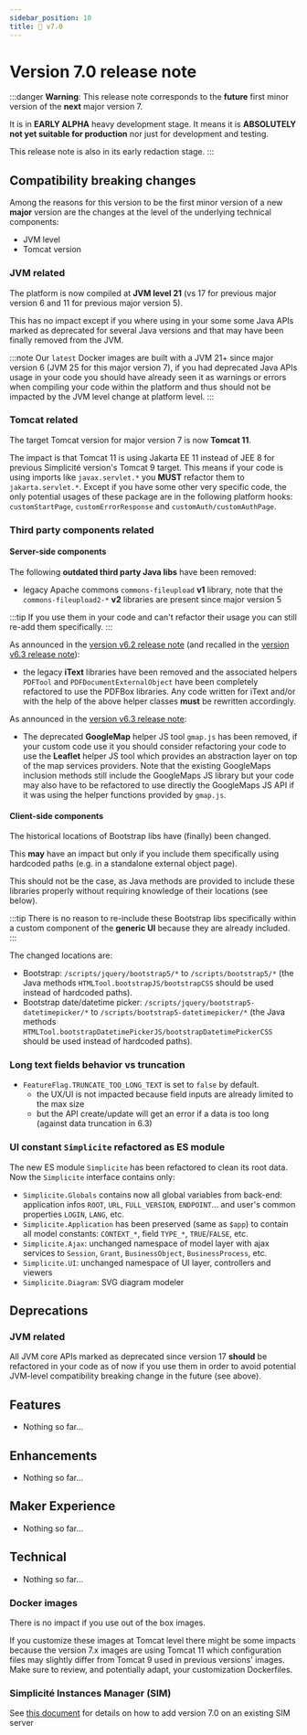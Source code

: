 ```yaml
---
sidebar_position: 10
title: 🚧 v7.0
---
```


Version 7.0 release note
========================

:::danger
**Warning**: This release note corresponds to the **future** first minor version of the **next** major version 7.

It is in **EARLY ALPHA** heavy development stage. It means it is **ABSOLUTELY not yet suitable for production** nor just for development and testing.

This release note is also in its early redaction stage.
:::

Compatibility breaking changes
------------------------------

Among the reasons for this version to be the first minor version of a new **major** version are the changes at the level of the underlying technical components:

- JVM level
- Tomcat version

### JVM related

The platform is now compiled at **JVM level 21** (vs 17 for previous major version 6 and 11 for previous major version 5).

This has no impact except if you where using in your some some Java APIs marked as deprecated for several Java versions
and that may have been finally removed from the JVM.

:::note
Our `latest` Docker images are built with a JVM 21+ since major version 6 (JVM 25 for this major version 7),
if you had deprecated Java APIs usage in your code you should have already seen it as warnings or errors when
compiling your code within the platform and thus should not be impacted by the JVM level change at platform level.
:::

### Tomcat related

The target Tomcat version for major version 7 is now **Tomcat 11**.

The impact is that Tomcat 11 is using Jakarta EE 11 instead of JEE 8 for previous Simplicité version's Tomcat 9 target.
This means if your code is using imports like `javax.servlet.*` you **MUST** refactor them to `jakarta.servlet.*`.
Except if you have some other very specific code, the only potential usages of these package are in the following platform hooks:
`customStartPage`, `customErrorResponse` and `customAuth/customAuthPage`.

### Third party components related

#### Server-side components

The following **outdated third party Java libs** have been removed:

- legacy Apache commons `commons-fileupload` **v1** library,
  note that the `commons-fileupload2-*` **v2** libraries are present since major version 5

:::tip
If you use them in your code and can't refactor their usage you can still re-add them specifically.
:::

As announced in the [version v6.2 release note](v6-2#deprecated-features) (and recalled in the [version v6.3 release note](v6-3#deprecations)):

- the legacy **iText** libraries have been removed and the associated helpers `PDFTool` and `PDFDocumentExternalObject`
  have been completely refactored to use the PDFBox libraries.
  Any code written for iText and/or with the help of the above helper classes **must** be rewritten accordingly.

As announced in the [version v6.3 release note](v6-3#deprecations):

- The deprecated **GoogleMap** helper JS tool `gmap.js` has been removed, if your custom code use it you should consider
  refactoring your code to use the **Leaflet** helper JS tool which provides an abstraction layer on top of the map services providers.
  Note that the existing GoogleMaps inclusion methods still include the GoogleMaps JS library
  but your code may also have to be refactored to use directly the GoogleMaps JS API if it was using the helper functions provided by `gmap.js`.

#### Client-side components

The historical locations of Bootstrap libs have (finally) been changed.

This **may** have an impact but only if you include them specifically using hardcoded paths (e.g. in a standalone external object page).

This should not be the case, as Java methods are provided to include these libraries properly without requiring knowledge of their locations (see below).

:::tip
There is no reason to re-include these Bootstrap libs specifically within a custom component
of the **generic UI** because they are already included.
:::

The changed locations are:

- Bootstrap: `/scripts/jquery/bootstrap5/*` to `/scripts/bootstrap5/*`
  (the Java methods `HTMLTool.bootstrapJS/bootstrapCSS` should be used instead of hardcoded paths).
- Bootstrap date/datetime picker: `/scripts/jquery/bootstrap5-datetimepicker/*` to `/scripts/bootstrap5-datetimepicker/*`
  (the Java methods `HTMLTool.bootstrapDatetimePickerJS/bootstrapDatetimePickerCSS` should be used instead of hardcoded paths).

### Long text fields behavior vs truncation

- `FeatureFlag.TRUNCATE_TOO_LONG_TEXT` is set to `false` by default.
  - the UX/UI is not impacted because field inputs are already limited to the max size
  - but the API create/update will get an error if a data is too long (against data truncation in 6.3)

### UI constant `Simplicite` refactored as ES module

The new ES module `Simplicite` has been refactored to clean its root data. Now the `Simplicite` interface contains only:

- `Simplicite.Globals` contains now all global variables from back-end: application infos `ROOT`, `URL`, `FULL_VERSION`, `ENDPOINT`... and user's common properties `LOGIN`, `LANG`, etc.
- `Simplicite.Application` has been preserved (same as `$app`) to contain all model constants: `CONTEXT_*`, field `TYPE_*`, `TRUE`/`FALSE`, etc.
- `Simplicite.Ajax`: unchanged namespace of model layer with ajax services to `Session`, `Grant`, `BusinessObject`, `BusinessProcess`, etc.
- `Simplicite.UI`: unchanged namespace of UI layer, controllers and viewers
- `Simplicite.Diagram`: SVG diagram modeler

Deprecations
------------

### JVM related

All JVM core APIs marked as deprecated since version 17 **should** be refactored in your code as of now if you use them
in order to avoid potential JVM-level compatibility breaking change in the future (see above).

Features
--------

- Nothing so far...

Enhancements
------------

- Nothing so far...

Maker Experience
----------------

- Nothing so far...

Technical
----------

- Nothing so far...

### Docker images

There is no impact if you use out of the box images.

If you customize these images at Tomcat level there might be some impacts because the version 7.x images are using Tomcat 11 which
configuration files may slightly differ from Tomcat 9 used in previous versions' images.
Make sure to review, and potentially adapt, your customization Dockerfiles.

### Simplicité Instances Manager (SIM)

See [this document](../add-to-sim/v7.md) for details on how to add version 7.0 on an existing SIM server
